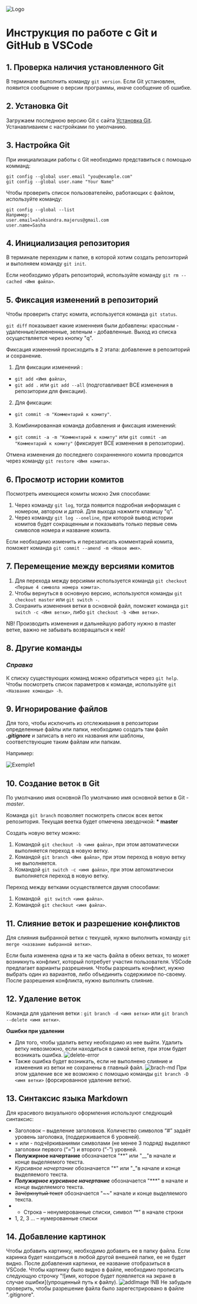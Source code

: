 ![Logo](1color-orange-lightbg@2x.png)
# Инструкция по работе с Git и GitHub в VSCode
## 1. Проверка наличия установленного Git
В терминале выполнить команду `git version`. Если Git установлен, появится сообщение о версии программы, иначе сообщение об ошибке.
## 2. Установка Git
Загружаем последнюю версию Git с сайта [Установка Git](https://git-scm.com/downloads). Устанавливаием с настройками по умолчанию.
## 3. Настройка Git
При инициализации работы с Git необходимо представиться с помощью комманд: 
 ```
 git config --global user.email "you@example.com"
git config --global user.name "Your Name"
```
Чтобы проверить список пользователейю, работающих с файлом, используйте команду:
```
git config --global --list
Например:
user.email=aleksandra.majerus@gmail.com
user.name=Sasha
```
## 4. Инициализация репозитория
В терминале переходим к папке, в которой хотим создать репозиторий и выполняем команду `git init`.

Если необходимо убрать репозиторий, используйте команду `git rm --cached <Имя файла>`.

## 5. Фиксация изменений в репозиторий
Чтобы проверить статус комита, используется команда `git status`.

`git diff` показывает какие изменнеия были добавлены: крассным - удаленные/измененные, зеленым - добавленные. Выход из списка осуществляется через кнопку "q".

Фиксация изменений происходить в 2 этапа: добавление в репозиторий и сохранение.
1. Для фиксации изменений :
 * `git add <Имя файла>`,
 * `git add .` или `git add --all` (подготавливает ВСЕ изменения в репозитории для фиксации).
2. Для фиксации: 
 * `git commit -m "Комментарий к комиту"`.
3. Комбинированная команда добавления и фиксация изменений:
  * `git commit -a -m "Комментарий к комиту"` или `git commit -am "Комментарий к комиту"` (фиксирует ВСЕ изменения в репозитории).

Отмена изменения до последнего сохранненного комита проводится через команду `git restore <Имя комита>`.

## 6. Просмотр истории комитов
Посмотреть имеющиеся комиты можно 2мя способами:
1. Через команду `git log`, тогда появится подробная информация с номером, автором и датой.
Для выхода нажмите клавишу "q".
2. Через команду `git log --oneline`, при которой вывод истории комитов будет сокращенным и показывать только первые семь символов номера и название комита.

Если необходимо изменить и перезаписать комментарий комита, поможет команда `git commit --amend -m <Новое имя>`.

## 7. Перемещение между версиями комитов
1. Для перехода между версиями используется команда `git checkout <Первые 4 символа номера комита>`.
2. Чтобы вернуться в основную версию, используются команды `git checkout master` или `git switch -`.
3. Сохранить изменения ветки в основной файл, поможет команда `git switch -c <Имя ветки>`, либо `git checkout -b <Имя ветки>`.

NB! Производить изменения и дальнейшую работу нужно в master ветке, важно не забывать возвращаться к ней! 

## 8. Другие команды
### *Справка*
К списку существующих команд можно обратиться через `git help`.
Чтобы посмотреть список параметров к команде, используйте `git <Название команды> -h`.
## 9. Игнорирование файлов
Для того, чтобы исключить из отслеживания в репозитории определенные файлы или папки, необходимо создать там файл ***.gitignore*** и записать в него их названия или шаблоны, соответствующие таким файлам или папкам.

Например:

![Exemple1](Exemple-ignore.png)

## 10. Создание веток в Git
По умолчанию имя основной По умолчанию имя основной ветки в Git - *master*.

Команда `git branch` позволяет посмотреть список всех веток репозитория. 
Текущая веетка будет отмечена звездочкой: **\* master**

Создать новую ветку можно:
1. Командой `git checkout -b <имя файла>`, при этом автоматически выполняется переход в новую ветку.
2. Командой `git branch <Имя файла>`, при этом переход в новую ветку не выполняется.
3. Командой `git switch -c <имя файла>`, при этом автоматически выполняется переход в новую ветку.

Переход между ветками осуществляется двумя способами:
1. Командой ` git switch <имя файла>`.
2. Командой `git checkout <имя файла>`.
## 11. Слияние веток и разрешение конфликтов
Для слияния выбранной ветки с текущей, нужно выполнить команду `git merge <название выбранной ветки>`.

Если была изменена одна и та же часть файла в обеих ветках, то может возникнуть конфликт, который потребует участия пользователя. 
VSCode предлагает варианты разрешения.
Чтобы разрешить конфликт, нужно выбрать один из вариантов, либо объединить содержимое по-своему.
После разрешения конфликта, нужно выполнить слияние.
## 12. Удаление веток
Команда для удаления ветки : `git branch -d <имя ветки>` или `git branch --delete <имя ветки>`. 

**Ошибки при удалении**
* Для того, чтобы удалить ветку необходимо из нее выйти. Удалить ветку невозможно, если находиться в самой ветке, при этом будет возникать ошибка.
![delete-error](branch-del.png)
* Также ошибка будет возникать, если не выполнено слияние и изменения из ветки не сохранены в главный файл. 
![brach-md](branch-md.png)
При этом удаление все же возможно с помощью команды `git branch -D <имя ветки>` (форсированное удаление ветки).
## 13. Синтаксис языка Markdown
Для красивого визуального оформления используют следующий синтаксис:
* Заголовок – выделение заголовков. Количество символов “#” задаёт уровень заголовка, (поддерживается 6 уровней).
* = или -  подчёркиваниями символами (не менее 3 подряд) выделяют заголовки первого (“=”) и второго (“-”) уровней.
* **Полужирное начертание** обозначается "**" или "__"в начале и конце выделяемого текста.
* *Курсивное начертание* обозначается "*" или "_"в начале и конце выделяемого текста.
* ***Полужирное курсивное начертание*** обозначается "***" в начале и конце выделяемого текста.
* ~~Зачёркнутый текст~~ обозначается "~~" начале и конце выделяемого текста.
* * Строка – ненумерованные списки, символ “*” в начале строки
* 1, 2, 3 … – нумерованные списки
## 14. Добавление картинок
Чтобы добавить картинку, необходимо добавить ее в папку файла. Если каринка будет находиться в любой другой внешней папке, ее не будет видно. 
После добавления картинки, ее название отобразиться в VSCode.
Чтобы картинку было видно в файле, необходимо прописать следующую строчку "![имя, которое будет появляется на экране в случае ошибки](упрощенный путь к файлу).
![addImage](images.png)
!NB Не забудьте проверить, чтобы разрешение файла было зарегестрировано в файле ".gitignore".